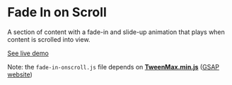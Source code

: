 # Fade In on Scroll

A section of content with a fade-in and slide-up animation that plays when content is scrolled into view.

[See live demo](http://ui.maurojflores.com/components/fade-in/)

Note: the `fade-in-onscroll.js` file depends on **[TweenMax.min.js](https://cdnjs.cloudflare.com/ajax/libs/gsap/2.0.2/TweenMax.min.js)** ([GSAP website](https://greensock.com/))
